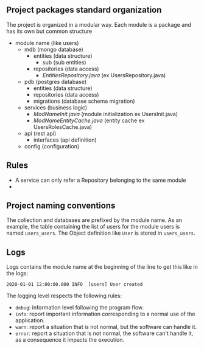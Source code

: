 ## Project packages standard organization
The project is organized in a modular way. Each module is a package and has its own but common structure
- module name (like users)
  - mdb (mongo database)
    - entities (data structure)
      - sub (sub entities) 
    - repositories (data access)
      - _EntitiesRepository.java_ (ex UsersRepository.java)
  - pdb (postgres database)
    - entities (data structure)
    - repositories (data access)
    - migrations (database schema migration)
  - services (business logic)
    - _ModNameInit.java_ (module initialization ex UsersInit.java)
    - _ModNameEntityCache.java_ (entity cache ex UsersRolesCache.java)
  - api (rest api)
    - interfaces (api definition)
  - config (configuration)

## Rules
- A service can only refer a Repository belonging to the same module
- 

## Project naming conventions
The collection and databases are prefixed by the module name. As an example, the table containing the list of 
users for the module users is named `users_users`. The Object definition like `User` is stored in `users_users`. 

## Logs
Logs contains the module name at the beginning of the line to get this like in the logs:
```
2020-01-01 12:00:00.000 INFO  [users] User created
```
The logging level respects the following rules:
- `debug`: information level following the program flow.
- `info`: report important information corresponding to a normal use of the application.
- `warn`: report a situation that is not normal, but the software can handle it.
- `error`: report a situation that is not normal, the software can't handle it, as a consequence 
it impacts the execution.
